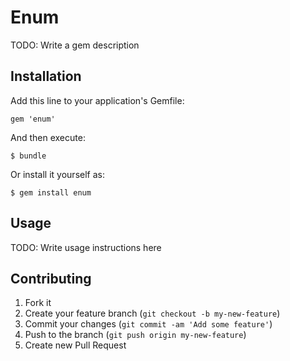 # Enum

TODO: Write a gem description

## Installation

Add this line to your application's Gemfile:

    gem 'enum'

And then execute:

    $ bundle

Or install it yourself as:

    $ gem install enum

## Usage

TODO: Write usage instructions here

## Contributing

1. Fork it
2. Create your feature branch (`git checkout -b my-new-feature`)
3. Commit your changes (`git commit -am 'Add some feature'`)
4. Push to the branch (`git push origin my-new-feature`)
5. Create new Pull Request

